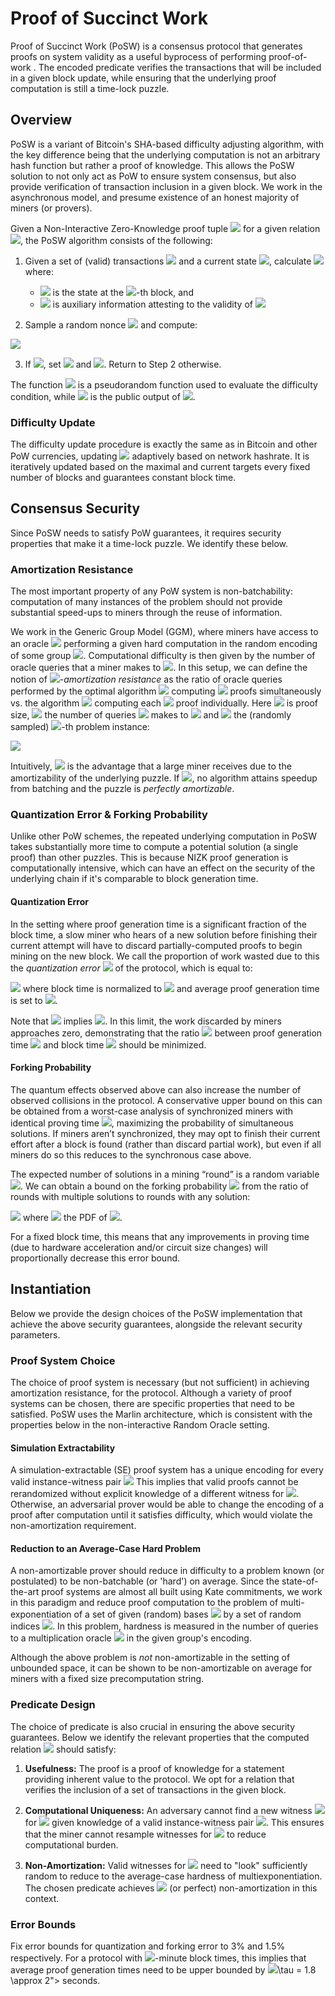 # Proof of Succinct Work
Proof of Succinct Work (PoSW) is a consensus protocol that generates proofs on system validity as a useful byprocess of performing proof-of-work . The encoded predicate verifies the transactions that will be included in a given block update, while ensuring that the underlying proof computation is still a time-lock puzzle.

## Overview

PoSW is a variant of Bitcoin's SHA-based difficulty adjusting algorithm, with the key difference being that the underlying computation is not an arbitrary hash function but rather a proof of knowledge. This allows the PoSW solution to not only act as PoW to ensure system consensus, but also provide verification of transaction inclusion in a given block. We work in the asynchronous model, and presume existence of an honest majority of miners (or provers). 

Given a Non-Interactive Zero-Knowledge proof tuple <img src="https://render.githubusercontent.com/render/math?math=(\mathcal{G},\mathcal{P},\mathcal{V})"> for a given relation <img src="https://render.githubusercontent.com/render/math?math=\mathcal{R}">, the PoSW algorithm consists of the following:

1. Given a set of (valid) transactions <img src="https://render.githubusercontent.com/render/math?math=T_i = \{t_1, ..., t_n\}"> and a current state <img src="https://render.githubusercontent.com/render/math?math=\mathsf{state}_i">, calculate <img src="https://render.githubusercontent.com/render/math?math=\mathsf{NewState}(\mathsf{state}_i, T_i) \rightarrow (\mathsf{state}_{i+1}, w_{i+1})"> where:
	- <img src="https://render.githubusercontent.com/render/math?math=\mathsf{state}_i"> is the state at the <img src="https://render.githubusercontent.com/render/math?math=i">-th block, and
	- <img src="https://render.githubusercontent.com/render/math?math=w_i"> is auxiliary information attesting to the validity of <img src="https://render.githubusercontent.com/render/math?math=\mathsf{state}_{i+1}.">

2. Sample a random nonce <img src="https://render.githubusercontent.com/render/math?math=n"> and compute: 

<img src="https://render.githubusercontent.com/render/math?math=\mathcal{P}(\mathbf{crs}, \langle n,  \mathsf{state}_{i+1} \rangle, w_{i+1}) \rightarrow \pi_n.">

3. If <img src="https://render.githubusercontent.com/render/math?math=\mathsf{PRF}(\pi_n) \leq d">, set <img src="https://render.githubusercontent.com/render/math?math=n_{i+1} = n"> and <img src="https://render.githubusercontent.com/render/math?math=\pi_{i + 1} = \pi_n">. Return to Step 2 otherwise.

The function <img src="https://render.githubusercontent.com/render/math?math=\mathsf{PRF}"> is a pseudorandom function used to evaluate the difficulty condition, while <img src="https://render.githubusercontent.com/render/math?math=\mathbf{crs}"> is the public output of <img src="https://render.githubusercontent.com/render/math?math=\mathcal{G}">.

### Difficulty Update

The difficulty update procedure is exactly the same as in Bitcoin and other PoW currencies, updating <img src="https://render.githubusercontent.com/render/math?math=d"> adaptively based on network hashrate. It is iteratively updated based on the maximal and current targets every fixed number of blocks and guarantees constant block time.

## Consensus Security

Since PoSW needs to satisfy PoW guarantees, it requires security properties that make it a time-lock puzzle. We identify these below.

### Amortization Resistance

The most important property of any PoW system is non-batchability: computation of many instances of the problem should not provide substantial speed-ups to miners through the reuse of information.

We work in the Generic Group Model (GGM), where miners have access to an oracle <img src="https://render.githubusercontent.com/render/math?math=\mathcal{O}"> performing a given hard computation in the random encoding of some group <img src="https://render.githubusercontent.com/render/math?math=\mathbb{G}">. Computational difficulty is then given by the number of oracle queries that a miner makes to <img src="https://render.githubusercontent.com/render/math?math=\mathcal{O}">. In this setup, we can define the notion of <img src="https://render.githubusercontent.com/render/math?math=\epsilon">-*amortization resistance* as the ratio of oracle queries performed by the optimal algorithm <img src="https://render.githubusercontent.com/render/math?math=\mathcal{A}^{\mathcal{O}}_{\mathcal{P}, \ell(n)}"> computing <img src="https://render.githubusercontent.com/render/math?math=\ell(n) = \mathsf{poly}(n)"> proofs simultaneously vs. the algorithm <img src="https://render.githubusercontent.com/render/math?math=\mathcal{A}^{\mathcal{O}}_{\mathcal{P}, 1}"> computing each <img src="https://render.githubusercontent.com/render/math?math=\ell(n)"> proof individually. Here <img src="https://render.githubusercontent.com/render/math?math=n"> is proof size, <img src="https://render.githubusercontent.com/render/math?math=\mathsf{Queries}(\mathcal{A}^{\mathcal{O}})"> the number of queries <img src="https://render.githubusercontent.com/render/math?math=\mathcal{A}^{\mathcal{O}}"> makes to <img src="https://render.githubusercontent.com/render/math?math=\mathcal{O}"> and <img src="https://render.githubusercontent.com/render/math?math=\mathbf{x}_i"> the (randomly sampled) <img src="https://render.githubusercontent.com/render/math?math=i">-th problem instance: 

<img src="https://render.githubusercontent.com/render/math?math=\epsilon \leq 1 - \frac{\mathsf{Queries}(\mathcal{A}^{\mathcal{O}}_{\mathcal{P}, \ell(n)}(\{\mathbf{x_i}\}_{i = 1}^{\ell(n)}))}{\sum_{i = 1}^{\ell(n)} \mathsf{Queries}(\mathcal{A}^{\mathcal{O}}_{\mathcal{P}, 1}(\mathbf{x_i}))}.">

Intuitively, <img src="https://render.githubusercontent.com/render/math?math=\epsilon"> is the advantage that a large miner receives due to the amortizability of the underlying puzzle. If <img src="https://render.githubusercontent.com/render/math?math=\epsilon = 0">, no algorithm attains speedup from batching and the puzzle is *perfectly amortizable*. 

### Quantization Error \& Forking Probability

Unlike other PoW schemes, the repeated underlying computation in PoSW takes substantially more time to compute a potential solution (a single proof) than other puzzles. This is because NIZK proof generation is computationally intensive, which can have an effect on the security of the underlying chain if it's comparable to block generation time.

#### Quantization Error
 In the setting where proof generation time is a significant fraction of the block time, a slow miner who hears of a new solution before finishing their current attempt will have to discard partially-computed proofs to begin mining on the new block. We call the proportion of work wasted due to this the *quantization error* <img src="https://render.githubusercontent.com/render/math?math=\epsilon_Q"> of the protocol, which is equal to: 
 
 <img src="https://render.githubusercontent.com/render/math?math=\epsilon_Q = 1 - \frac{\tau}{e^{\tau} - 1},"> where block time is normalized to <img src="https://render.githubusercontent.com/render/math?math=1"> and average proof generation time is set to <img src="https://render.githubusercontent.com/render/math?math=\tau">.

Note that <img src="https://render.githubusercontent.com/render/math?math=\tau \rightarrow 0"> implies <img src="https://render.githubusercontent.com/render/math?math=\epsilon_Q \rightarrow 0">. In this limit, the work discarded by miners approaches zero, demonstrating that the ratio <img src="https://render.githubusercontent.com/render/math?math=\tau = \tau_p/\tau_b"> between proof generation time <img src="https://render.githubusercontent.com/render/math?math=\tau_p"> and block time <img src="https://render.githubusercontent.com/render/math?math=\tau_b"> should be minimized.

#### Forking Probability

The quantum effects observed above can also increase the number of observed collisions in the protocol. A conservative upper bound on this
can be obtained from a worst-case analysis of synchronized miners with identical proving time <img src="https://render.githubusercontent.com/render/math?math=\tau">, maximizing the probability of simultaneous solutions. If miners aren’t synchronized, they may opt to finish their current effort after a block is found (rather than discard partial work), but even if all miners do so this reduces to the synchronous case above.

The expected number of solutions in a mining “round” is a random variable <img src="https://render.githubusercontent.com/render/math?math=X \sim \mathsf{Po}(\tau)">. We can obtain a bound on the forking probability <img src="https://render.githubusercontent.com/render/math?math=\epsilon_F"> from the ratio of rounds with multiple solutions to rounds with any solution: 

<img src="https://render.githubusercontent.com/render/math?math=\epsilon_F \leq \frac{1 - \mathsf{Poisson}(1, \tau)}{1 - \mathsf{Poisson}(0, \tau)} \leq \frac{\tau}{2},"> where <img src="https://render.githubusercontent.com/render/math?math=f(q) = \mathsf{Poisson}(q,\tau)"> the PDF of <img src="https://render.githubusercontent.com/render/math?math=X">. 

For a fixed block time, this means that any improvements in proving time (due to hardware acceleration and/or circuit size changes) will proportionally decrease this error bound.

## Instantiation

Below we provide the design choices of the PoSW implementation that achieve the above security guarantees, alongside the relevant security parameters.

### Proof System Choice

The choice of proof system is necessary (but not sufficient) in achieving amortization resistance, for the protocol. Although a variety of proof systems can be chosen, there are specific properties that need to be satisfied. PoSW uses the Marlin architecture, which is consistent with the properties below in the non-interactive Random Oracle setting.

#### Simulation Extractability
A simulation-extractable (SE) proof system has a unique encoding for every valid instance-witness pair <img src="https://render.githubusercontent.com/render/math?math=\langle \phi, w\rangle."> This implies that valid proofs cannot be rerandomized without explicit knowledge of a different witness for <img src="https://render.githubusercontent.com/render/math?math=\phi">. Otherwise, an adversarial prover would be able to change the encoding of a proof after computation until it satisfies difficulty, which would violate the non-amortization requirement.

#### Reduction to an Average-Case Hard Problem

A non-amortizable prover should reduce in difficulty to a problem known (or postulated) to be non-batchable (or 'hard') on average. Since the state-of-the-art proof systems are almost all built using Kate commitments, we work in this paradigm and reduce proof computation to the problem of multi-exponentiation of a set of given (random) bases <img src="https://render.githubusercontent.com/render/math?math=\{G_i\}_{i = 1}^m \in \mathbb{G}^m"> by a set of random indices <img src="https://render.githubusercontent.com/render/math?math=\{x_i\}_{i  =1}^m \in \mathbb{Z}_p^m">. In this problem, hardness is measured in the number of queries to a multiplication oracle <img src="https://render.githubusercontent.com/render/math?math=\mathcal{O}_m"> in the given group's encoding.

Although the above problem is *not* non-amortizable in the setting of unbounded space, it can be shown to be non-amortizable on average for miners with a fixed size precomputation string.

### Predicate Design

The choice of predicate is also crucial in ensuring the above security guarantees. Below we identify the relevant properties that the computed relation <img src="https://render.githubusercontent.com/render/math?math=\mathcal{R}"> should satisfy:

1. **Usefulness:** The proof is a proof of knowledge for a statement providing inherent value to the protocol. We opt for a relation that verifies the inclusion of a set of transactions in the given block.

2. **Computational Uniqueness:** An adversary cannot find a new witness <img src="https://render.githubusercontent.com/render/math?math=w_2"> for <img src="https://render.githubusercontent.com/render/math?math=\phi"> given knowledge of a valid instance-witness pair <img src="https://render.githubusercontent.com/render/math?math=\langle \phi, w\rangle">. This ensures that the miner cannot resample witnesses for <img src="https://render.githubusercontent.com/render/math?math=\phi"> to reduce computational burden.

3. **Non-Amortization:** Valid witnesses for <img src="https://render.githubusercontent.com/render/math?math=\mathcal{R}"> need to "look" sufficiently random to reduce to the average-case hardness of multiexponentiation. The chosen predicate achieves <img src="https://render.githubusercontent.com/render/math?math=\epsilon = 0"> (or perfect) non-amortization in this context.


### Error Bounds

Fix error bounds for quantization and forking error to 3% and 1.5% respectively. For a protocol with <img src="https://render.githubusercontent.com/render/math?math=1">-minute block times, this implies that average proof generation times need to be upper bounded by <img src="https://render.githubusercontent.com/render/math?math=1">\tau = 1.8 \approx 2"> seconds.
